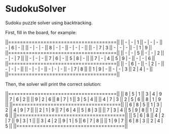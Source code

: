# SudokuSolver
Sudoku puzzle solver using backtracking.

First, fill in the board, for example:

||=====================================|| 
|| - | - | 1 || - | - | - || - | 6 | - || 
|| - | - | - || 8 | - | - || - | - | - || 
|| - | 7 | 3 || - | - | - || - | 1 | 9 || 
||=====================================|| 
|| - | - | 5 || - | - | 2 || - | - | 7 ||
|| - | - | - || 7 | 6 | - || 5 | 8 | - ||
|| 7 | - | 4 || 5 | 9 | - || - | - | 6 ||
||=====================================||
|| - | 6 | - || - | 2 | - || - | - | - ||
|| - | - | - || - | - | - || - | 7 | 8 ||
|| 1 | 9 | - || - | - | 3 || 2 | 4 | - ||
||=====================================||

Then, the solver will print the correct solution:

||=====================================||
|| 8 | 5 | 1 || 3 | 4 | 9 || 7 | 6 | 2 ||
|| 9 | 2 | 6 || 8 | 7 | 1 || 3 | 5 | 4 ||
|| 4 | 7 | 3 || 2 | 5 | 6 || 8 | 1 | 9 ||
||=====================================||
|| 6 | 8 | 5 || 1 | 3 | 2 || 4 | 9 | 7 ||
|| 2 | 1 | 9 || 7 | 6 | 4 || 5 | 8 | 3 ||
|| 7 | 3 | 4 || 5 | 9 | 8 || 1 | 2 | 6 ||
||=====================================||
|| 5 | 6 | 8 || 4 | 2 | 7 || 9 | 3 | 1 ||
|| 3 | 4 | 2 || 9 | 1 | 5 || 6 | 7 | 8 ||
|| 1 | 9 | 7 || 6 | 8 | 3 || 2 | 4 | 5 ||
||=====================================||
